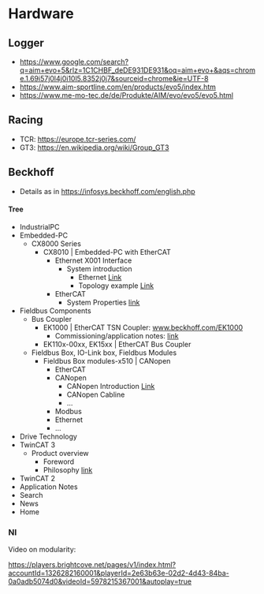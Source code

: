 # Hardware
  
## Logger
* https://www.google.com/search?q=aim+evo+5&rlz=1C1CHBF_deDE931DE931&oq=aim+evo+&aqs=chrome.1.69i57j0l4j0i10l5.8352j0j7&sourceid=chrome&ie=UTF-8
* https://www.aim-sportline.com/en/products/evo5/index.htm
* https://www.me-mo-tec.de/de/Produkte/AIM/evo/evo5/evo5.html

## Racing
* TCR: https://europe.tcr-series.com/
* GT3: https://en.wikipedia.org/wiki/Group_GT3

## Beckhoff
* Details as in https://infosys.beckhoff.com/english.php
#### Tree
* IndustrialPC
* Embedded-PC
  * CX8000 Series
    * CX8010 | Embedded-PC with EtherCAT
      * Ethernet X001 Interface
        * System introduction
          * Ethernet [Link](https://infosys.beckhoff.com/content/1033/cx8010_hw/1878839179.html?id=5890353486818795671)
          * Topology example [Link](https://infosys.beckhoff.com/content/1033/cx8010_hw/1878840715.html?id=90148503140207720)
      * EtherCAT
        * System Properties [link](https://infosys.beckhoff.com/content/1033/cx8010_hw/1878865675.html?id=7427975356982666673)
* Fieldbus Components
  * Bus Coupler
    * EK1000 | EtherCAT TSN Coupler: www.beckhoff.com/EK1000
      * Commissioning/application notes: [link](https://infosys.beckhoff.com/content/1033/ek1000/10685376651.html?id=1362775098674838000)
    * EK110x-00xx, EK15xx | EtherCAT Bus Coupler
  * Fieldbus Box, IO-Link box, Fieldbus Modules
    * Fieldbus Box modules-x510 | CANopen
      * EtherCAT
      * CANopen
        * CANopen Introduction [Link](https://infosys.beckhoff.com/content/1033/fbb-x510/9169765771.html?id=7363141681137592061)
        * CANopen Cabline
        * ...
      * Modbus
      * Ethernet
      * ...
* Drive Technology
* TwinCAT 3
  * Product overview
    * Foreword
    * Philosophy [link](https://infosys.beckhoff.com/content/1033/tc3_overview/4275768971.html?id=5986876456246657686)
* TwinCAT 2
* Application Notes
* Search
* News
* Home

### NI
Video on modularity:

https://players.brightcove.net/pages/v1/index.html?accountId=1326282160001&playerId=2e63b63e-02d2-4d43-84ba-0a0adb5074d0&videoId=5978215367001&autoplay=true
